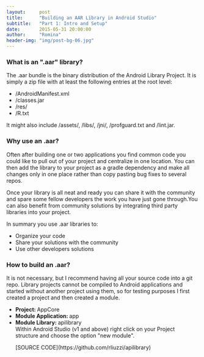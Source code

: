 ```yaml
---
layout:     post
title:      "Building an AAR Library in Android Studio"
subtitle:   "Part 1: Intro and Setup"
date:       2015-05-31 20:00:00
author:     "Romina"
header-img: "img/post-bg-06.jpg"
---
```


<h3>What is an ".aar" library?</h3>
<p>
The .aar bundle is the binary distribution of the Android Library Project.
It is simply a zip file with at least the following entries at the root level: 
<ul>
	<li>/AndroidManifest.xml</li>
	<li>/classes.jar</li>
	<li>/res/</li>
	<li>/R.txt</li>
</ul>
It might also include /assets/, /libs/, /jni/, /profguard.txt and /lint.jar.
</p>

<h3>Why use an .aar?</h3>
<p>
Often after building one or two applications you find common code you could like to pull out of your project and centralize in one location. You can then add the library to your project as a gradle dependency and make all changes only in one place rather than copy pasting bug fixes to several repos.
</p>
<p>
Once your library is all neat and ready you can share it with the community and spare some fellow developers the work you have just gone through.You can also benefit from community solutions by integrating third party libraries into your project.
</p>
<p>
In summary you use .aar libraries to:
<ul>
	<li>Organize your code</li>
	<li>Share your solutions with the community</li>
	<li>Use other developers solutions</li>
</ul>
</p>

<h3>How to build an .aar?</h3>
<p>
It is not necessary, but I recommend having all your source code into a git repo.
Library projects cannot be compiled to Android applications and started without another project using them, so for testing purposes I first created a project and then created a module.
<ul>
	<li><b>Project:&nbsp;</b>AppCore</li>
	<li><b>Module Application:&nbsp;</b>app</li>
	<li><b>Module Library:&nbsp;</b>apilibrary</li>
Within Android Studio (v1 and above) right click on your Project structure and choose the option "new module".
</p>
[SOURCE CODE](https://github.com/rliuzzi/apilibrary)
